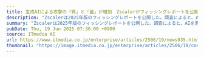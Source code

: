 ```yaml
---
title: 生成AIによる攻撃の「質」と「量」が増加　Zscalerがフィッシングレポートを公開
description: "Zscalerは2025年版のフィッシングレポートを公開した。調査によると、AIを悪用したフィッシング攻撃の「質」と「量」は拡大傾向にあるという。利用者の油断を突くその悪質な手口が明らかになった。"
summary: "Zscalerは2025年版のフィッシングレポートを公開した。調査によると、AIを悪用したフィッシング攻撃の「質」と「量」は拡大傾向にあるという。利用者の油断を突くその悪質な手口が明らかになった。"
pubDate: Thu, 19 Jun 2025 07:30:00 +0900
source: ITmedia AI
url: https://www.itmedia.co.jp/enterprise/articles/2506/19/news035.html
thumbnail: "https://image.itmedia.co.jp/enterprise/articles/2506/19/cover_news035.jpg"
---
```


